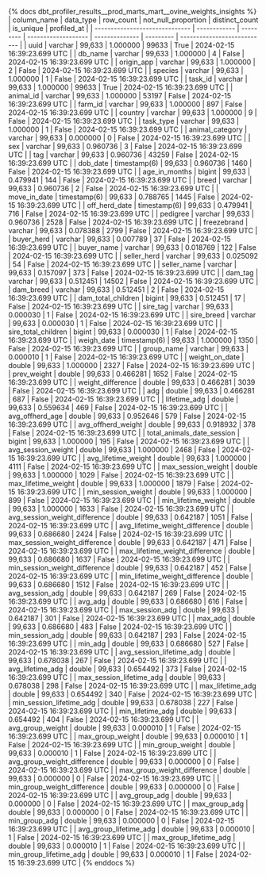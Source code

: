 {% docs dbt_profiler_results__prod_marts_mart__ovine_weights_insights  %}
| column_name                    | data_type    | row_count | not_null_proportion | distinct_count | is_unique | profiled_at                 |
| ------------------------------ | ------------ | --------- | ------------------- | -------------- | --------- | --------------------------- |
| uuid                           | varchar      |    99,633 |            1.000000 |          99633 |      True | 2024-02-15 16:39:23.699 UTC |
| db_name                        | varchar      |    99,633 |            1.000000 |              4 |     False | 2024-02-15 16:39:23.699 UTC |
| origin_app                     | varchar      |    99,633 |            1.000000 |              2 |     False | 2024-02-15 16:39:23.699 UTC |
| species                        | varchar      |    99,633 |            1.000000 |              1 |     False | 2024-02-15 16:39:23.699 UTC |
| task_id                        | varchar      |    99,633 |            1.000000 |          99633 |      True | 2024-02-15 16:39:23.699 UTC |
| animal_id                      | varchar      |    99,633 |            1.000000 |          53197 |     False | 2024-02-15 16:39:23.699 UTC |
| farm_id                        | varchar      |    99,633 |            1.000000 |            897 |     False | 2024-02-15 16:39:23.699 UTC |
| country                        | varchar      |    99,633 |            1.000000 |              9 |     False | 2024-02-15 16:39:23.699 UTC |
| task_type                      | varchar      |    99,633 |            1.000000 |              1 |     False | 2024-02-15 16:39:23.699 UTC |
| animal_category                | varchar      |    99,633 |            0.000000 |              0 |     False | 2024-02-15 16:39:23.699 UTC |
| sex                            | varchar      |    99,633 |            0.960736 |              3 |     False | 2024-02-15 16:39:23.699 UTC |
| tag                            | varchar      |    99,633 |            0.960736 |          43259 |     False | 2024-02-15 16:39:23.699 UTC |
| dob_date                       | timestamp(6) |    99,633 |            0.960736 |           1460 |     False | 2024-02-15 16:39:23.699 UTC |
| age_in_months                  | bigint       |    99,633 |            0.479941 |            144 |     False | 2024-02-15 16:39:23.699 UTC |
| breed                          | varchar      |    99,633 |            0.960736 |              2 |     False | 2024-02-15 16:39:23.699 UTC |
| move_in_date                   | timestamp(6) |    99,633 |            0.788765 |           1445 |     False | 2024-02-15 16:39:23.699 UTC |
| off_herd_date                  | timestamp(6) |    99,633 |            0.479941 |            716 |     False | 2024-02-15 16:39:23.699 UTC |
| pedigree                       | varchar      |    99,633 |            0.960736 |           2528 |     False | 2024-02-15 16:39:23.699 UTC |
| freezebrand                    | varchar      |    99,633 |            0.078388 |           2799 |     False | 2024-02-15 16:39:23.699 UTC |
| buyer_herd                     | varchar      |    99,633 |            0.007789 |             37 |     False | 2024-02-15 16:39:23.699 UTC |
| buyer_name                     | varchar      |    99,633 |            0.018769 |            122 |     False | 2024-02-15 16:39:23.699 UTC |
| seller_herd                    | varchar      |    99,633 |            0.025092 |             54 |     False | 2024-02-15 16:39:23.699 UTC |
| seller_name                    | varchar      |    99,633 |            0.157097 |            373 |     False | 2024-02-15 16:39:23.699 UTC |
| dam_tag                        | varchar      |    99,633 |            0.512451 |          14502 |     False | 2024-02-15 16:39:23.699 UTC |
| dam_breed                      | varchar      |    99,633 |            0.512451 |              2 |     False | 2024-02-15 16:39:23.699 UTC |
| dam_total_children             | bigint       |    99,633 |            0.512451 |             17 |     False | 2024-02-15 16:39:23.699 UTC |
| sire_tag                       | varchar      |    99,633 |            0.000030 |              1 |     False | 2024-02-15 16:39:23.699 UTC |
| sire_breed                     | varchar      |    99,633 |            0.000030 |              1 |     False | 2024-02-15 16:39:23.699 UTC |
| sire_total_children            | bigint       |    99,633 |            0.000030 |              1 |     False | 2024-02-15 16:39:23.699 UTC |
| weigh_date                     | timestamp(6) |    99,633 |            1.000000 |           1350 |     False | 2024-02-15 16:39:23.699 UTC |
| group_name                     | varchar      |    99,633 |            0.000010 |              1 |     False | 2024-02-15 16:39:23.699 UTC |
| weight_on_date                 | double       |    99,633 |            1.000000 |           2327 |     False | 2024-02-15 16:39:23.699 UTC |
| prev_weight                    | double       |    99,633 |            0.466281 |           1652 |     False | 2024-02-15 16:39:23.699 UTC |
| weight_difference              | double       |    99,633 |            0.466281 |           3039 |     False | 2024-02-15 16:39:23.699 UTC |
| adg                            | double       |    99,633 |            0.466281 |            687 |     False | 2024-02-15 16:39:23.699 UTC |
| lifetime_adg                   | double       |    99,633 |            0.559634 |            469 |     False | 2024-02-15 16:39:23.699 UTC |
| avg_offherd_age                | double       |    99,633 |            0.952646 |            579 |     False | 2024-02-15 16:39:23.699 UTC |
| avg_offherd_weight             | double       |    99,633 |            0.918932 |            378 |     False | 2024-02-15 16:39:23.699 UTC |
| total_animals_date_session     | bigint       |    99,633 |            1.000000 |            195 |     False | 2024-02-15 16:39:23.699 UTC |
| avg_session_weight             | double       |    99,633 |            1.000000 |           2468 |     False | 2024-02-15 16:39:23.699 UTC |
| avg_lifetime_weight            | double       |    99,633 |            1.000000 |           4111 |     False | 2024-02-15 16:39:23.699 UTC |
| max_session_weight             | double       |    99,633 |            1.000000 |           1029 |     False | 2024-02-15 16:39:23.699 UTC |
| max_lifetime_weight            | double       |    99,633 |            1.000000 |           1879 |     False | 2024-02-15 16:39:23.699 UTC |
| min_session_weight             | double       |    99,633 |            1.000000 |            899 |     False | 2024-02-15 16:39:23.699 UTC |
| min_lifetime_weight            | double       |    99,633 |            1.000000 |           1633 |     False | 2024-02-15 16:39:23.699 UTC |
| avg_session_weight_difference  | double       |    99,633 |            0.642187 |           1051 |     False | 2024-02-15 16:39:23.699 UTC |
| avg_lifetime_weight_difference | double       |    99,633 |            0.686680 |           2424 |     False | 2024-02-15 16:39:23.699 UTC |
| max_session_weight_difference  | double       |    99,633 |            0.642187 |            471 |     False | 2024-02-15 16:39:23.699 UTC |
| max_lifetime_weight_difference | double       |    99,633 |            0.686680 |           1637 |     False | 2024-02-15 16:39:23.699 UTC |
| min_session_weight_difference  | double       |    99,633 |            0.642187 |            452 |     False | 2024-02-15 16:39:23.699 UTC |
| min_lifetime_weight_difference | double       |    99,633 |            0.686680 |           1512 |     False | 2024-02-15 16:39:23.699 UTC |
| avg_session_adg                | double       |    99,633 |            0.642187 |            269 |     False | 2024-02-15 16:39:23.699 UTC |
| avg_adg                        | double       |    99,633 |            0.686680 |            616 |     False | 2024-02-15 16:39:23.699 UTC |
| max_session_adg                | double       |    99,633 |            0.642187 |            301 |     False | 2024-02-15 16:39:23.699 UTC |
| max_adg                        | double       |    99,633 |            0.686680 |            483 |     False | 2024-02-15 16:39:23.699 UTC |
| min_session_adg                | double       |    99,633 |            0.642187 |            293 |     False | 2024-02-15 16:39:23.699 UTC |
| min_adg                        | double       |    99,633 |            0.686680 |            527 |     False | 2024-02-15 16:39:23.699 UTC |
| avg_session_lifetime_adg       | double       |    99,633 |            0.678038 |            267 |     False | 2024-02-15 16:39:23.699 UTC |
| avg_lifetime_adg               | double       |    99,633 |            0.654492 |            373 |     False | 2024-02-15 16:39:23.699 UTC |
| max_session_lifetime_adg       | double       |    99,633 |            0.678038 |            298 |     False | 2024-02-15 16:39:23.699 UTC |
| max_lifetime_adg               | double       |    99,633 |            0.654492 |            340 |     False | 2024-02-15 16:39:23.699 UTC |
| min_session_lifetime_adg       | double       |    99,633 |            0.678038 |            227 |     False | 2024-02-15 16:39:23.699 UTC |
| min_lifetime_adg               | double       |    99,633 |            0.654492 |            404 |     False | 2024-02-15 16:39:23.699 UTC |
| avg_group_weight               | double       |    99,633 |            0.000010 |              1 |     False | 2024-02-15 16:39:23.699 UTC |
| max_group_weight               | double       |    99,633 |            0.000010 |              1 |     False | 2024-02-15 16:39:23.699 UTC |
| min_group_weight               | double       |    99,633 |            0.000010 |              1 |     False | 2024-02-15 16:39:23.699 UTC |
| avg_group_weight_difference    | double       |    99,633 |            0.000000 |              0 |     False | 2024-02-15 16:39:23.699 UTC |
| max_group_weight_difference    | double       |    99,633 |            0.000000 |              0 |     False | 2024-02-15 16:39:23.699 UTC |
| min_group_weight_difference    | double       |    99,633 |            0.000000 |              0 |     False | 2024-02-15 16:39:23.699 UTC |
| avg_group_adg                  | double       |    99,633 |            0.000000 |              0 |     False | 2024-02-15 16:39:23.699 UTC |
| max_group_adg                  | double       |    99,633 |            0.000000 |              0 |     False | 2024-02-15 16:39:23.699 UTC |
| min_group_adg                  | double       |    99,633 |            0.000000 |              0 |     False | 2024-02-15 16:39:23.699 UTC |
| avg_group_lifetime_adg         | double       |    99,633 |            0.000010 |              1 |     False | 2024-02-15 16:39:23.699 UTC |
| max_group_lifetime_adg         | double       |    99,633 |            0.000010 |              1 |     False | 2024-02-15 16:39:23.699 UTC |
| min_group_lifetime_adg         | double       |    99,633 |            0.000010 |              1 |     False | 2024-02-15 16:39:23.699 UTC |
{% enddocs %}
